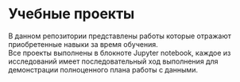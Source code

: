 # Учебные проекты
В данном репозитории представлены работы которые отражают приобретенные навыки за время обучения.  
Все проекты выполнены в блокноте Jupyter notebook, каждое из исследований имеет последовательный ход выполнения для демонстрации полноценного плана работы с данными.
